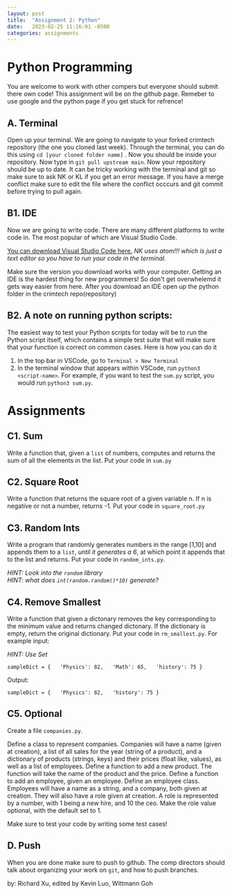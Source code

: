 ```yaml
---
layout: post
title:  "Assignment 2: Python"
date:   2023-02-25 11:16:01 -0500
categories: assignments
---   
```



Python Programming
==================

You are welcome to work with other compers but everyone should submit there own code! This assignment will be on the github page. Remeber to use google and the python page if you get stuck for refrence!

A. Terminal
-----------

Open up your terminal. We are going to navigate to your forked crimtech repository (the one you cloned last week). Through the terminal, you can do this using `cd [your cloned folder name]` . Now you should be inside your repository. Now type in `git pull upstream main`. Now your repository should be up to date. It can be tricky working with the terminal and git so make sure to ask NK or KL if you get an error message. If you have a merge conflict make sure to edit the file where the conflict occcurs and git commit before trying to pull again.

B1. IDE
------

Now we are going to write code. There are many different platforms to write code in. The most popular of which are Visual Studio Code.

[You can download Visual Studio Code here.](https://visualstudio.microsoft.com/free-developer-offers/) _NK uses atom!!! which is just a text editor so you have to run your code in the terminal._

Make sure the version you download works with your computer. Getting an IDE is the hardest thing for new programmers! So don't get overwhelemd it gets way easier from here. After you download an IDE open up the python folder in the crimtech repo(repository)

B2. A note on running python scripts:
-------------
The easiest way to test your Python scripts for today will be to run the Python script itself, which contains a simple test suite that will make sure that your function is correct on common cases. Here is how you can do it

1. In the top bar in VSCode, go to `Terminal > New Terminal`
2. In the terminal window that appears within VSCode, run `python3 <script-name>`. For example, if you want to test the `sum.py` script, you would run `python3 sum.py`.


# Assignments


C1. Sum
--------------------
Write a function that, given a `list` of numbers, computes and returns the sum of all the elements in the list. Put your code in `sum.py`

C2. Square Root
--------------

Write a function that returns the square root of a given variable n. If n is negative or not a number, returns -1. Put your code in `square_root.py`

C3. Random Ints
--------------

Write a program that randomly generates numbers in the range \[1,10\] and appends them to a `list`, _until it generates a 6_, at which point it appends that to the list and returns. Put your code in `random_ints.py`.

_HINT: Look into the `random` library_  
_HINT: what does `int(random.random()*10)` generate?_

C4. Remove Smallest
------------------

Write a function that given a dictonary removes the key corresponding to the minimum value and returns changed dictonary. If the dictionary is empty, return the original dictionary. Put your code in `rm_smallest.py`. For example input:

_HINT: Use Set_

 `sampleDict = {   'Physics': 82,   'Math': 65,   'history': 75 }  ` 

Output:

 `sampleDict = {   'Physics': 82,   'history': 75 }` 


C5. Optional
-----------

Create a file `companies.py`.

Define a class to represent companies. Companies will have a name (given at creation), a list of all sales for the year (string of a product), and a dictionary of products (strings, keys) and their prices (float like, values), as well as a list of employees. Define a function to add a new product. The function will take the name of the product and the price. Define a function to add an employee, given an employee. Define an employee class. Employees will have a name as a string, and a company, both given at creation. They will also have a role given at creation. A role is represented by a number, with 1 being a new hire, and 10 the ceo. Make the role value optional, with the default set to 1.

Make sure to test your code by writing some test cases!

D. Push
-------

When you are done make sure to push to github. The comp directors should talk about organizing your work on `git`, and how to push branches. 

by: Richard Xu, edited by Kevin Luo, Wittmann Goh
